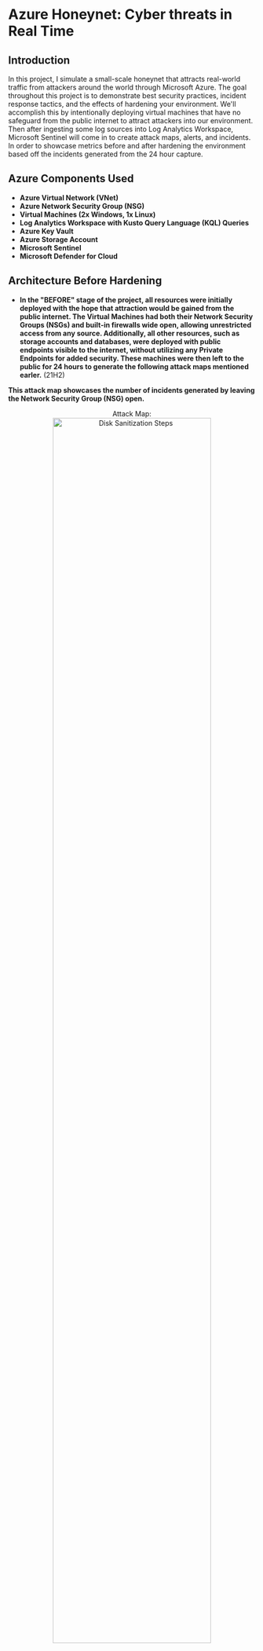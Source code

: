 <h1>Azure Honeynet: Cyber threats in Real Time</h1>



<h2>Introduction</h2>
In this project, I simulate a small-scale honeynet that attracts real-world traffic from attackers around the world through Microsoft Azure. The goal throughout this project is to demonstrate best security practices, incident response tactics, and the effects of hardening your environment. We'll accomplish this by intentionally deploying virtual machines that have no safeguard from the public internet to attract attackers into our environment. Then after ingesting some log sources into Log Analytics Workspace, Microsoft Sentinel will come in to create attack maps, alerts, and incidents. In order to showcase metrics before and after hardening the environment based off the incidents generated from the 24 hour capture.
<br />


<h2>Azure Components Used</h2>

- <b>Azure Virtual Network (VNet)</b> 
- <b>Azure Network Security Group (NSG)</b>
- <b>Virtual Machines (2x Windows, 1x Linux)</b>
- <b>Log Analytics Workspace with Kusto Query Language (KQL) Queries</b>
- <b>Azure Key Vault</b>
- <b>Azure Storage Account</b>
- <b>Microsoft Sentinel</b>
- <b>Microsoft Defender for Cloud</b>

<h2>Architecture Before Hardening </h2>

- <b>In the "BEFORE" stage of the project, all resources were initially deployed with the hope that attraction would be gained from the public internet. The Virtual Machines had both their Network Security Groups (NSGs) and built-in firewalls wide open, allowing unrestricted access from any source. Additionally, all other resources, such as storage accounts and databases, were deployed with public endpoints visible to the internet, without utilizing any Private Endpoints for added security. These machines were then left to the public for 24 hours to generate the following attack maps mentioned earler.</b> (21H2)

<b>This attack map showcases the number of incidents generated by leaving the Network Security Group (NSG) open.</b> 


<p align="center">
Attack Map: <br/>
 
<img src="https://i.imgur.com/PN0ArE4.png" height="80%" width="80%" alt="Disk Sanitization Steps"/>
<br />
<br />
This attack map highlights the incidents for syslog authentication failures experienced by the Linux server.:  <br/>
<img src="https://i.imgur.com/N8rio0r.png" height="80%" width="80%" alt="Disk Sanitization Steps"/>
<br />
<br />
This attack map showcases RDP and SMB failures against the Window machine: <br/>
<img src="https://i.imgur.com/izaypM0.png" height="80%" width="80%" alt="Disk Sanitization Steps"/>
<br />
<br />
This attack map showcases failures against the MSSQL server.:  <br/>
<img src="https://i.imgur.com/OD1TipR.png" height="80%" width="80%" alt="Disk Sanitization Steps"/>
<br />
<br />
<h2>After Hardening Measures and Security Controls</h2>
<b>In the "AFTER" stage, based off the incidents created from the "Before" 24 hour capture, I implemented hardening measures and security controls to improve the environment's security from attackers.
These improvements included:</b>

- <b>Network Security Groups (NSGs): I hardened the NSGs by only allowing my own public IP address to come thrugh otherwise all other traffic would be blocked by the new parameteres created.</b>
- <b>Built-in Firewalls: In my virtual machines I configured the built-in firewalls so that it would deny access from unauthorized users.</b>
- <b>Private Endpoints: For other Azure resources, I replaced the public endpoints with Private Endpoints. This ensured that access to sensitive resources, such as storage accounts and databases, was limited to only the virtual network.</b> 

<h2>Metrics Before Hardening / Security Controls</h2>

<b>The following table shows the metrics we measured in our insecure environment for 24 hours:</b> 

<b>Start Time 2023-11-10 09:15 AM</b> 

<b>Start Time 2023-11-11 09:30 AM:</b> 



Before Stats:  <br/>
<img src="https://i.imgur.com/s7AtaYj.png" height="80%" width="80%" alt="Disk Sanitization Steps"/>
<br />
<br />

<h2>Metrics After Hardening / Security Controls</h2>
<b>The following table shows the metrics we measured in our secure environment for 24 hours:</b> 

<b>Start Time 2023-11-13 10:12 AM</b> 

<b>Start Time 2023-11-14 11:35 AM</b> 


After Hardening:  <br/>
<img src="https://i.imgur.com/wdAclZG.png" height="80%" width="80%" alt="Disk Sanitization Steps"/>
<br />
<br />

<h2>Utilizing NIST 800.61r2 Computer Incident Handling Guide</h2>
For each simulated attack I practiced incident responses following NIST SP 800-61 r2.:  <br/>
<img src="https://i.imgur.com/9HHyJKe.png" height="80%" width="80%" alt="Disk Sanitization Steps"/>
<b>Each organization will have policies related to an incident response that should be followed. This event is just a walkthrough for possible actions to take in the detection of malware on a workstation.</b> 

<h2>Preperation</h2>

- <b>The Azure lab was set up to ingest all of the logs into Log Analytics Workspace, Sentinel and Defender were configured, and alert rules were put in place.</b>

<h2>Detection & Analysis</h2>

- <b>Malware has been detected on a workstation with the potential to compromise the confidentiality, integrity, or availability of the system and data.</b>
- <b>Assigned alert to an owner, set the severity to "High", and the status to "Active"</b>
- <b>Identified the primary user account of the system and all systems affected.</b>
- <b>A full scan of the system was conducted using up-to-date antivirus software to identify the malware.</b>
- <b>Verified the authenticity of the alert as a "True Positive".</b>
- <b>Sent notifications to appropriate personnel as required by the organization's communication policies.</b>

<h2>Containment, Eradication & Recovery</h2>
- <b>The infected system and any additional systems infected by the malware were quarantined.</b>
- <b>If the malware was unable to be removed or the system sustained damage, the system would have been shut down and disconnected from the network.</b>
- <b>Depending on organizational policies the affected systems could be restored known clean state, such as a system image or a clean installation of the operating system and applications. Or an up-to-date anti-virus solution could be used to clean the systems.</b>


<h2>Post-Incident Activity</h2>

- <b>In this simulated case, an employee had downloaded a game that contained malware.</b>
- <b>All information was gathered and analyzed to determine the root cause, extent of damage, and effectiveness of the response.</b>
- <b>Report disseminated to all stakeholders.</b>
- <b>Corrective actions are implemented to remediate the root cause.</b>
- <b>And a lessons-learned review of the incident was conducted.</b>


<h2>Conclusion</h2>

<b>In this project, a mini honeynet was constructed in Microsoft Azure and log sources were integrated into a Log Analytics workspace. Microsoft Sentinel was employed to trigger alerts and create incidents based on the ingested logs. Additionally, metrics were measured in the insecure environment before security controls were applied, and then again after implementing security measures. The significant reduction in security events and incidents following the implementation of security controls highlights their effectiveness in safeguarding the environment.

It is worth noting that if the resources within the network were heavily utilized by regular users, it is likely that more security events and alerts may have been generated within the 24-hour period following the implementation of the security controls.</b>

</p>

<!--
 ```diff
- text in red
+ text in green
! text in orange
# text in gray
@@ text in purple (and bold)@@
```
--!>
